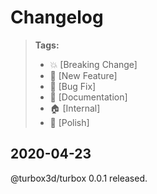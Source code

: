 # Changelog

> **Tags:**
> - :boom:       [Breaking Change]
> - :rocket:     [New Feature]
> - :bug:        [Bug Fix]
> - :memo:       [Documentation]
> - :house:      [Internal]
> - :nail_care:  [Polish]

## 2020-04-23
@turbox3d/turbox 0.0.1 released.

<!-- ## 2020-04-02
@tacky/store 2.0.9 released.

#### :boom: Modify api
* @state -> @reactor
* @stick -> @reactive

## 2019-11-29
@tacky/store 2.0.3 released.

* remove `reset`
* remove domain `lazyLoad、destroy`
* support time travelling, add `undo、redo、getTimeTravelStatus`
* enhance inner updating rule
* support graph data structure
* add transcation rule
* higher updating performance
* lower memory cost
* fix some bugs

## 2019-06-16
@tacky/store 1.0.13 released.

#### :bug: Bug Fix
* `@tacky/store`
  * Support pass domain state interface.

## 2019-06-12
@tacky/store 1.0.12 released.

#### :bug: Bug Fix
* `@tacky/store`
  * Fix `stick()` type error when pass props.

## 2019-06-12
@tacky/store 1.0.11 released.

#### :rocket: New Feature
* `@tacky/store`
  * Decorator support pass param or no param now.
  * Stick support pass a function component with react hooks.

## 2019-06-06
@tacky/store 1.0.10 released.

#### :bug: Bug Fix
* `@tacky/store`
  * Fix property decorator bug for reducer, mutation and effect.

## 2019-06-05
@tacky/store 1.0.9 released.

#### :rocket: New Feature
* `@tacky/store`
  * Added the `init` method, the same as `render` method except render component feature.

#### :house: Internal
* `@tacky/store`
  * Enhance the `render` method by calling the `init` method. -->
